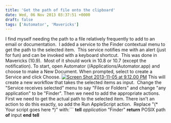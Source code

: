 ```yaml
---
title: 'Get the path of file onto the clipboard'
date: Wed, 06 Nov 2013 03:37:51 +0000
draft: false
tags: ['Automator', 'Mavericks']
---
```


I find myself needing the path to a file relatively frequently to add to an email or documentation.  I added a service to the Finder contextual menu to get the path to the selected item.  This service notifies me with an alert (just for fun) and can be invoked with a keyboard shortcut.  This was done in Mavericks (10.9).  Most of it should work in 10.8 or 10.7 (except the notification). To start, open Automator (/Applications/Automator.app) and choose to make a New Document. When prompted, select to create a Service and click Choose. [![Screen Shot 2013-11-05 at 9.12.00 PM](http://sneakypockets.wordpress.com/wp-content/uploads/2013/11/screen-shot-2013-11-05-at-9-12-00-pm.png?w=300)](http://sneakypockets.wordpress.com/wp-content/uploads/2013/11/screen-shot-2013-11-05-at-9-12-00-pm.png) This will create a new workflow that takes the selected items as input.  Change the "Service receives selected" menu to say "Files or Folders" and change "any application" to be "Finder". Then we need to add the appropriate actions. First we need to get the actual path to the selected item. There isn't an action to do this exactly, so add the Run AppleScript action.  Replace "(\* Your script goes here \*)" with:```
**tell** _application_ "Finder"
**return** POSIX path **of** input
**end** **tell**
```Then add a Set Variable action and name the variable "myPath". Add the Copy to Clipboard action.  Then add the Display Notification.  Enter a Title, like "Path Copied" and for the Message, drag in the myPath variable and add " is on the clipboard". It should look like this: [![Screen Shot 2013-11-05 at 9.52.05 PM](http://sneakypockets.wordpress.com/wp-content/uploads/2013/11/screen-shot-2013-11-05-at-9-52-05-pm.png?w=221)](http://sneakypockets.wordpress.com/wp-content/uploads/2013/11/screen-shot-2013-11-05-at-9-52-05-pm.png) Now save this as Copy Path (~/Library/Services/Copy Path.workflow) and try it out in the Finder. ![Screen Shot 2013-11-05 at 9.21.06 PM](http://sneakypockets.wordpress.com/wp-content/uploads/2013/11/screen-shot-2013-11-05-at-9-21-06-pm.png?w=178)![Screen Shot 2013-11-05 at 9.21.03 PM](http://sneakypockets.wordpress.com/wp-content/uploads/2013/11/screen-shot-2013-11-05-at-9-21-03-pm.png?w=300) You should see an alert ![Screen Shot 2013-11-05 at 9.21.13 PM](http://sneakypockets.wordpress.com/wp-content/uploads/2013/11/screen-shot-2013-11-05-at-9-21-13-pm.png?w=300) and then be able to paste the path into a text field somewhere.  If you don't want the alert, then your service only needs the applescript and copy to the clipboard actions. To add a keyboard shortcut, open System Preferences. Select the Keyboard panel and the Shortcuts tab.  Select App Shortcuts and click the plus sign. [![Screen Shot 2013-11-05 at 9.36.58 PM](http://sneakypockets.wordpress.com/wp-content/uploads/2013/11/screen-shot-2013-11-05-at-9-36-58-pm.png?w=300)](http://sneakypockets.wordpress.com/wp-content/uploads/2013/11/screen-shot-2013-11-05-at-9-36-58-pm.png) Set the shortcut to only work in the Finder, enter the title exactly, and put in a keyboard combo to use. [![Screen Shot 2013-11-05 at 9.22.59 PM](http://sneakypockets.wordpress.com/wp-content/uploads/2013/11/screen-shot-2013-11-05-at-9-22-59-pm.png?w=300)](http://sneakypockets.wordpress.com/wp-content/uploads/2013/11/screen-shot-2013-11-05-at-9-22-59-pm.png)